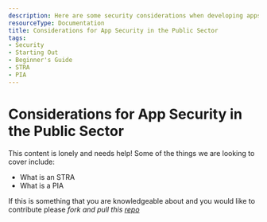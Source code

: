 ```yaml
---
description: Here are some security considerations when developing apps for the Province of British Columbia
resourceType: Documentation
title: Considerations for App Security in the Public Sector
tags:
- Security
- Starting Out
- Beginner's Guide
- STRA
- PIA
---
```


# Considerations for App Security in the Public Sector

This content is lonely and needs help! Some of the things we are looking to cover include:

- What is an STRA
- What is a PIA

If this is something that you are knowledgeable about and you would like to contribute please 
_fork and pull this [repo](https://github.com/bcgov/devhub-resources/blob/master/resources/security/security-for-beginners.md)_

